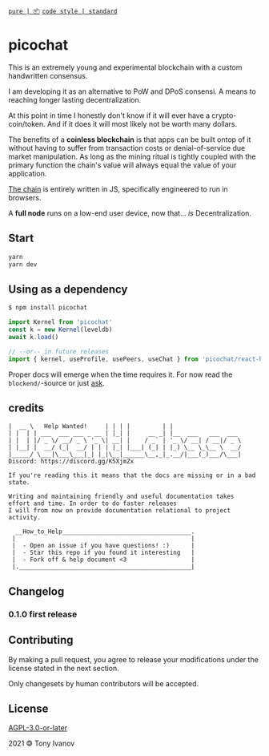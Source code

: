 [`pure | 📦`](https://github.com/telamon/create-pure)
[`code style | standard`](https://standardjs.com/)
# picochat

This is an extremely young and experimental
blockchain with a custom handwritten consensus.

I am developing it as an alternative to PoW and DPoS consensi.
A means to reaching longer lasting decentralization.

At this point in time I honestly don't know if it will ever have a crypto-coin/token. And if it does it will most likely not be worth many dollars.

The benefits of a **coinless blockchain** is that apps can be built
ontop of it without having to suffer from transaction costs or denial-of-service due market manipulation.
As long as the mining ritual is tightly coupled with the primary function
the chain's value will always equal the value of your application.

[The chain](https://github.com/telamon/picofeed) is entirely written in JS, specifically engineered to run in browsers.

A **full node** runs on a low-end user device,
now that...
_is_ Decentralization.

## Start

```bash
yarn
yarn dev
```

## Using as a dependency

```bash
$ npm install picochat
```

```js
import Kernel from 'picochat'
const k = new Kernel(leveldb)
await k.load()

// --or-- in future releases
import { kernel, useProfile, usePeers, useChat } from 'picochat/react-hooks'
```

Proper docs will emerge when the time requires it.
For now read the `blockend/`-source or just [ask](https://github.com/telamon/picochat/issues).

## credits

```ad
|  __ \   Help Wanted!     | | | |         | |
| |  | | ___  ___ ___ _ __ | |_| |     __ _| |__  ___   ___  ___
| |  | |/ _ \/ __/ _ \ '_ \| __| |    / _` | '_ \/ __| / __|/ _ \
| |__| |  __/ (_|  __/ | | | |_| |___| (_| | |_) \__ \_\__ \  __/
|_____/ \___|\___\___|_| |_|\__|______\__,_|_.__/|___(_)___/\___|
Discord: https://discord.gg/K5XjmZx

If you're reading this it means that the docs are missing or in a bad state.

Writing and maintaining friendly and useful documentation takes
effort and time. In order to do faster releases
I will from now on provide documentation relational to project activity.

  __How_to_Help____________________________________.
 |                                                 |
 |  - Open an issue if you have questions! :)      |
 |  - Star this repo if you found it interesting   |
 |  - Fork off & help document <3                  |
 |.________________________________________________|
```


## Changelog

### 0.1.0 first release

## Contributing

By making a pull request, you agree to release your modifications under
the license stated in the next section.

Only changesets by human contributors will be accepted.

## License

[AGPL-3.0-or-later](./LICENSE)

2021 &#x1f12f; Tony Ivanov
